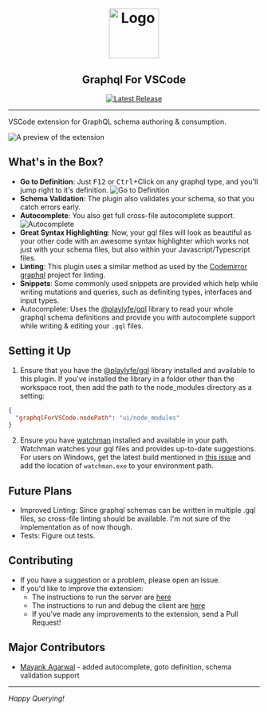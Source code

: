 <h1 align="center"><img src="https://cdn.rawgit.com/kumarharsh/graphql-for-vscode/master/client/images/logo.svg" alt="Logo" height="100" /></h1>
<h2 align="center">Graphql For VSCode</h2>
<div align="center"><a href="https://github.com/kumarharsh/graphql-for-vscode/releases"><img src="https://img.shields.io/github/release/kumarharsh/graphql-for-vscode.svg" alt="Latest Release"></a></div>

<hr>

VSCode extension for GraphQL schema authoring & consumption.

![A preview of the extension](https://cdn.rawgit.com/kumarharsh/graphql-for-vscode/master/client/images/preview.png)


## What's in the Box?
* **Go to Definition**: Just <kbd>F12</kbd> or <kbd>Ctrl</kbd>+Click on any graphql type, and you'll jump right to it's definition.
![Go to Definition](https://cdn.rawgit.com/kumarharsh/graphql-for-vscode/master/client/images/goto-definition.gif)
* **Schema Validation**: The plugin also validates your schema, so that you catch errors early.
* **Autocomplete**: You also get full cross-file autocomplete support.
![Autocomplete](https://cdn.rawgit.com/kumarharsh/graphql-for-vscode/master/client/images/autocomplete.gif)
* **Great Syntax Highlighting**: Now, your gql files will look as beautiful as your other code with an awesome syntax highlighter which works not just with your schema files, but also within your Javascript/Typescript files.
* **Linting**: This plugin uses a similar method as used by the [Codemirror graphql](https://github.com/graphql/codemirror-graphql) project for linting.
* **Snippets**: Some commonly used snippets are provided which help while writing mutations and queries, such as definiting types, interfaces and input types.
* Autocomplete: Uses the [@playlyfe/gql](npmjs.org/package/@playlyfe/gql) library to read your whole graphql schema definitions and provide you with autocomplete support while writing & editing your `.gql` files.

## Setting it Up
1. Ensure that you have the [@playlyfe/gql](npmjs.org/package/@playlyfe/gql) library installed and available to this plugin. If you've installed the library in a folder other than the workspace root, then add the path to the node_modules directory as a setting:
```json
{
  "graphqlForVSCode.nodePath": "ui/node_modules"
}
```

2. Ensure you have [watchman](https://facebook.github.io/watchman/docs/install.html) installed and available in your path. Watchman watches your gql files and provides up-to-date suggestions. For users on Windows, get the latest build mentioned in [this issue](https://github.com/facebook/watchman/issues/19) and add the location of `watchman.exe` to your environment path.

## Future Plans
* Improved Linting: Since graphql schemas can be written in multiple .gql files, so cross-file linting should be available. I'm not sure of the implementation as of now though.
* Tests: Figure out tests.


## Contributing
* If you have a suggestion or a problem, please open an issue.
* If you'd like to improve the extension:
  + The instructions to run the server are [here](./server/README.md)
  + The instructions to run and debug the client are [here](./client/README.md)
  + If you've made any improvements to the extension, send a Pull Request!

## Major Contributors
* [Mayank Agarwal](github.com/Mayank1791989) - added autocomplete, goto definition, schema validation support

---

*Happy Querying!*
